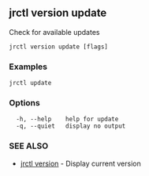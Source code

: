 ## jrctl version update

Check for available updates

```
jrctl version update [flags]
```

### Examples

```
jrctl update
```

### Options

```
  -h, --help    help for update
  -q, --quiet   display no output
```

### SEE ALSO

* [jrctl version](jrctl_version.md)	 - Display current version

